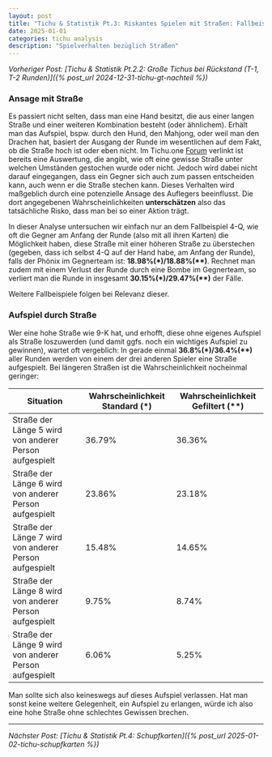 ```yaml
---
layout: post
title: "Tichu & Statistik Pt.3: Riskantes Spielen mit Straßen: Fallbeispiele"
date: 2025-01-01
categories: tichu analysis
description: "Spielverhalten bezüglich Straßen"
---
```


*Vorheriger Post: [Tichu & Statistik Pt.2.2: Große Tichus bei Rückstand (T-1, T-2 Runden)]({% post_url 2024-12-31-tichu-gt-nachteil %})*

### Ansage mit Straße

Es passiert nicht selten, dass man eine Hand besitzt, die aus einer langen Straße und einer weiteren Kombination besteht (oder ähnlichem).
Erhält man das Aufspiel, bspw. durch den Hund, den Mahjong, oder weil man den Drachen hat,  basiert der Ausgang der Runde im wesentlichen auf dem Fakt, ob die Straße hoch ist oder eben nicht. 
Im Tichu.one [Forum](https://pun2.tichu.one/display_strassen_wahrscheinlichkeit.php) verlinkt ist bereits eine Auswertung, die angibt, wie oft eine gewisse Straße unter welchen Umständen gestochen wurde oder nicht. Jedoch wird dabei nicht darauf eingegangen, dass ein Gegner sich auch zum passen entscheiden kann, auch wenn er die Straße stechen kann. Dieses Verhalten wird maßgeblich durch eine potenzielle Ansage des Auflegers beeinflusst.
Die dort angegebenen Wahrscheinlichkeiten **unterschätzen** also das tatsächliche Risko, dass man bei so einer Aktion trägt.

In dieser Analyse untersuchen wir einfach nur an dem Fallbeispiel 4-Q, wie oft die Gegner am Anfang der Runde (also mit all ihren Karten) die Möglichkeit haben, diese Straße mit einer höheren Straße zu überstechen (gegeben, dass ich selbst 4-Q auf der Hand habe, am Anfang der Runde), falls der Phönix im Gegnerteam ist: **18.98%(\*)/18.88%(\*\*)**. Rechnet man zudem mit einem Verlust der Runde durch eine Bombe im Gegnerteam, so verliert man die Runde in insgesamt **30.15%(\*)/29.47%(\*\*)** der Fälle.

Weitere Fallbeispiele folgen bei Relevanz dieser.


### Aufspiel durch Straße
Wer eine hohe Straße wie 9-K hat, und erhofft, diese ohne eigenes Aufspiel als Straße loszuwerden (und damit ggfs. noch ein wichtiges Aufspiel zu gewinnen), wartet oft vergeblich: In gerade einmal **36.8%(\*)/36.4%(\*\*)** aller Runden werden von einem der drei anderen Spieler
eine Straße aufgespielt. Bei längeren Straßen ist die Wahrscheinlichkeit nocheinmal geringer:

| Situation | Wahrscheinlichkeit Standard (*) | Wahrscheinlichkeit Gefiltert (**) |
|-----------|--------------------------------|-----------------------------------|
| Straße der Länge 5 wird von anderer Person aufgespielt | 36.79%  | 36.36%|
| Straße der Länge 6 wird von anderer Person aufgespielt | 23.86%  | 23.18%|
| Straße der Länge 7 wird von anderer Person aufgespielt | 15.48%  | 14.65%|
| Straße der Länge 8 wird von anderer Person aufgespielt | 9.75%  | 8.74%|
| Straße der Länge 9 wird von anderer Person aufgespielt | 6.06%  | 5.25%|

Man sollte sich also keineswegs auf dieses Aufspiel verlassen. Hat man sonst keine weitere Gelegenheit, ein Aufspiel zu erlangen, würde ich also eine hohe Straße ohne schlechtes Gewissen brechen.


---

*Nächster Post: [Tichu & Statistik Pt.4: Schupfkarten]({% post_url 2025-01-02-tichu-schupfkarten %})*